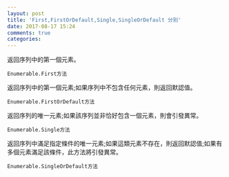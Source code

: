 ```yaml
---
layout: post
title: 'First,FirstOrDefault,Single,SingleOrDefault 分別'
date: 2017-08-17 15:24
comments: true
categories: 
---
```

返回序列中的第一個元素。

	Enumerable.First方法

返回序列中的第一個元素;如果序列中不包含任何元素，則返回默認值。

	Enumerable.FirstOrDefault方法

返回序列的唯一元素;如果該序列並非恰好包含一個元素，則會引發異常。

	Enumerable.Single方法

返回序列中滿足指定條件的唯一元素;如果這類元素不存在，則返回默認值;如果有多個元素滿足該條件，此方法將引發異常。

	Enumerable.SingleOrDefault方法


